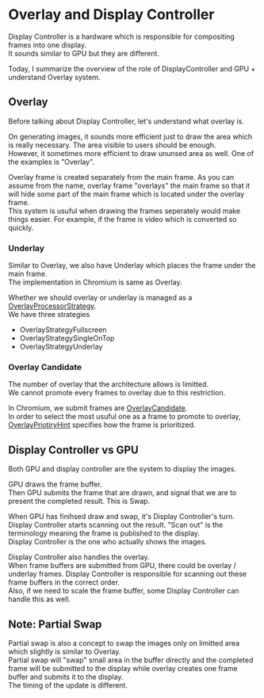 # Overlay and Display Controller

Display Controller is a hardware which is responsible for compositing frames into one display.  
It sounds similar to GPU but they are different.

Today, I summarize the overview of the role of DisplayController and GPU + understand Overlay system.

## Overlay
Before talking about Display Controller, let's understand what overlay is.  

On generating images, it sounds more efficient just to draw the area which is really necessary. The area visible to users should be enough.  
However, it sometimes more efficient to draw ununsed area as well. One of the examples is "Overlay".

Overlay frame is created separately from the main frame. As you can assume from the name, overlay frame "overlays" the main frame so that it will hide some part of the main frame which is located under the overlay frame.  
This system is usuful when drawing the frames seperately would make things easier. For example, if the frame is video which is converted so quickly.

### Underlay
Similar to Overlay, we also have Underlay which places the frame under the main frame.  
The implementation in Chromium is same as Overlay.

Whether we should overlay or underlay is managed as a [OverlayProcessorStrategy](https://source.chromium.org/chromium/chromium/src/+/main:components/viz/service/display/overlay_processor_strategy.h;l=23;drc=8e78783dc1f7007bad46d657c9f332614e240fd8).  
We have three strategies
- OverlayStrategyFullscreen
- OverlayStrategySingleOnTop
- OverlayStrategyUnderlay

### Overlay Candidate
The number of overlay that the architecture allows is limitted.  
We cannot promote every frames to overlay due to this restriction.

In Chromium, we submit frames are [OverlayCandidate](https://source.chromium.org/chromium/chromium/src/+/main:components/viz/service/display/overlay_candidate.h;l=40;drc=fc3fcbb1933790b3bd471500b13822add5f768c8).  
In order to select the most usuful one as a frame to promote to overlay, [OverlayPriotiryHint](https://source.chromium.org/chromium/chromium/src/+/main:ui/gfx/overlay_priority_hint.h;l=14-26;drc=8e78783dc1f7007bad46d657c9f332614e240fd8) specifies how the frame is prioritized.



## Display Controller vs GPU
Both GPU and display controller are the system to display the images.  

GPU draws the frame buffer.  
Then GPU submits the frame that are drawn, and signal that we are to present the completed result. This is Swap.

When GPU has finihsed draw and swap, it's Display Controller's turn. Display Controller starts scanning out the result. "Scan out" is the terminology meaning the frame is published to the display.  
Display Controller is the one who actually shows the images.

Display Controller also handles the overlay.  
When frame buffers are submitted from GPU, there could be overlay / underlay frames. Display Controller is responsible for scanning out these frame buffers in the correct order.  
Also, if we need to scale the frame buffer, some Display Controller can handle this as well.

## Note: Partial Swap
Partial swap is also a concept to swap the images only on limitted area which slightly is similar to Overlay.  
Partial swap will "swap" small area in the buffer directly and the completed frame will be submitted to the display while overlay creates one frame buffer and submits it to the display.  
The timing of the update is different.
